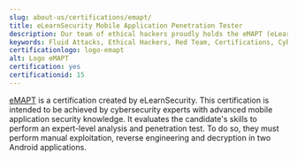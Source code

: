 ```yaml
---
slug: about-us/certifications/emapt/
title: eLearnSecurity Mobile Application Penetration Tester
description: Our team of ethical hackers proudly holds the eMAPT (eLearnSecurity Mobile Application Penetration Tester) certification, among many others.
keywords: Fluid Attacks, Ethical Hackers, Red Team, Certifications, Cybersecurity, Pentesters, Whitehat Hackers, EMAPT
certificationlogo: logo-emapt
alt: Logo eMAPT
certification: yes
certificationid: 15
---
```


[eMAPT](https://elearnsecurity.com/product/emapt-certification/)
is a certification created by eLearnSecurity.
This certification is intended to be achieved
by cybersecurity experts with advanced mobile application security knowledge.
It evaluates the candidate's skills
to perform an expert-level analysis and penetration test.
To do so,
they must perform manual exploitation,
reverse engineering
and decryption in two Android applications.
